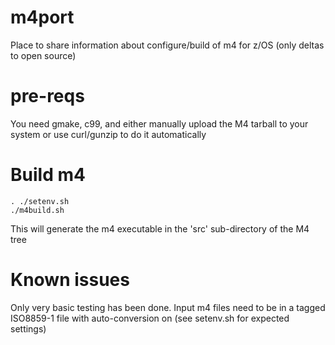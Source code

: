 # m4port
Place to share information about configure/build of m4 for z/OS (only deltas to open source)

# pre-reqs
You need gmake, c99, and either manually upload the M4 tarball to your system or use curl/gunzip to do it automatically

# Build m4
```
. ./setenv.sh
./m4build.sh
```

This will generate the m4 executable in the 'src' sub-directory of the M4 tree

# Known issues

Only very basic testing has been done. Input m4 files need to be in a tagged ISO8859-1 file with auto-conversion on (see setenv.sh for expected settings)
